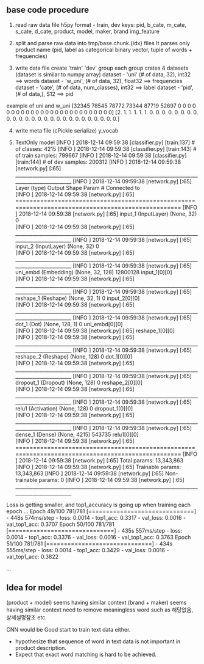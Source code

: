 ## base code procedure
1. read raw data file
h5py format - train, dev
keys: pid, b_cate, m_cate, s_cate, d_cate, product, model, maker, brand img_feature

2. split and parse raw data into tmp/base.chunk.{idx} files
It parses only product name
(pid, label as categorical binary vector, tuple of words + frequencies)

3. write data file
create 'train' 'dev' group
each group crates 4 datasets (dataset is similar to numpy array)
dataset - 'uni' (# of data, 32), int32            ==> words
dataset - 'w_uni', (# of data, 32), float32       ==> frequencies
dataset - 'cate', (# of data, num_classes), int32 ==> label
dataset - 'pid', (# of data,), S12                ==> pid

example of uni and w_uni
[32345 78545 78772 73344 87719 52697     0     0     0     0     0     0
     0     0     0     0     0     0     0     0     0     0     0     0
     0     0     0     0     0     0     0     0]
[2. 1. 1. 1. 1. 1. 0. 0. 0. 0. 0. 0. 0. 0. 0. 0. 0. 0. 0. 0. 0. 0. 0. 0.
 0. 0. 0. 0. 0. 0. 0. 0.]

4. write meta file (cPickle serialize)
y_vocab

5. TextOnly model
[INFO    ] 2018-12-14 09:59:38 [classifier.py] [train:137] # of classes: 4215
[INFO    ] 2018-12-14 09:59:38 [classifier.py] [train:143] # of train samples: 799667
[INFO    ] 2018-12-14 09:59:38 [classifier.py] [train:144] # of dev samples: 200312
[INFO    ] 2018-12-14 09:59:38 [network.py] [<lambda>:65] __________________________________________________________________________________________________
[INFO    ] 2018-12-14 09:59:38 [network.py] [<lambda>:65] Layer (type)                    Output Shape         Param #     Connected to                     
[INFO    ] 2018-12-14 09:59:38 [network.py] [<lambda>:65] ==================================================================================================
[INFO    ] 2018-12-14 09:59:38 [network.py] [<lambda>:65] input_1 (InputLayer)            (None, 32)           0                                            
[INFO    ] 2018-12-14 09:59:38 [network.py] [<lambda>:65] __________________________________________________________________________________________________
[INFO    ] 2018-12-14 09:59:38 [network.py] [<lambda>:65] input_2 (InputLayer)            (None, 32)           0                                            
[INFO    ] 2018-12-14 09:59:38 [network.py] [<lambda>:65] __________________________________________________________________________________________________
[INFO    ] 2018-12-14 09:59:38 [network.py] [<lambda>:65] uni_embd (Embedding)            (None, 32, 128)      12800128    input_1[0][0]                    
[INFO    ] 2018-12-14 09:59:38 [network.py] [<lambda>:65] __________________________________________________________________________________________________
[INFO    ] 2018-12-14 09:59:38 [network.py] [<lambda>:65] reshape_1 (Reshape)             (None, 32, 1)        0           input_2[0][0]                    
[INFO    ] 2018-12-14 09:59:38 [network.py] [<lambda>:65] __________________________________________________________________________________________________
[INFO    ] 2018-12-14 09:59:38 [network.py] [<lambda>:65] dot_1 (Dot)                     (None, 128, 1)       0           uni_embd[0][0]                   
[INFO    ] 2018-12-14 09:59:38 [network.py] [<lambda>:65]                                                                  reshape_1[0][0]                  
[INFO    ] 2018-12-14 09:59:38 [network.py] [<lambda>:65] __________________________________________________________________________________________________
[INFO    ] 2018-12-14 09:59:38 [network.py] [<lambda>:65] reshape_2 (Reshape)             (None, 128)          0           dot_1[0][0]                      
[INFO    ] 2018-12-14 09:59:38 [network.py] [<lambda>:65] __________________________________________________________________________________________________
[INFO    ] 2018-12-14 09:59:38 [network.py] [<lambda>:65] dropout_1 (Dropout)             (None, 128)          0           reshape_2[0][0]                  
[INFO    ] 2018-12-14 09:59:38 [network.py] [<lambda>:65] __________________________________________________________________________________________________
[INFO    ] 2018-12-14 09:59:38 [network.py] [<lambda>:65] relu1 (Activation)              (None, 128)          0           dropout_1[0][0]                  
[INFO    ] 2018-12-14 09:59:38 [network.py] [<lambda>:65] __________________________________________________________________________________________________
[INFO    ] 2018-12-14 09:59:38 [network.py] [<lambda>:65] dense_1 (Dense)                 (None, 4215)         543735      relu1[0][0]                      
[INFO    ] 2018-12-14 09:59:38 [network.py] [<lambda>:65] ==================================================================================================
[INFO    ] 2018-12-14 09:59:38 [network.py] [<lambda>:65] Total params: 13,343,863
[INFO    ] 2018-12-14 09:59:38 [network.py] [<lambda>:65] Trainable params: 13,343,863
[INFO    ] 2018-12-14 09:59:38 [network.py] [<lambda>:65] Non-trainable params: 0
[INFO    ] 2018-12-14 09:59:38 [network.py] [<lambda>:65] __________________________________________________________________________________________________

Loss is getting smaller, and top1_accuracy is going up when training each epoch
...
Epoch 49/100
781/781 [==============================] - 448s 574ms/step - loss: 0.0014 - top1_acc: 0.3317 - val_loss: 0.0016 - val_top1_acc: 0.3707
Epoch 50/100
781/781 [==============================] - 435s 557ms/step - loss: 0.0014 - top1_acc: 0.3376 - val_loss: 0.0016 - val_top1_acc: 0.3763
Epoch 51/100
781/781 [==============================] - 434s 555ms/step - loss: 0.0014 - top1_acc: 0.3429 - val_loss: 0.0016 - val_top1_acc: 0.3822

...


## Idea for model
(product + model) seems having similar context
(brand + maker) seems having similar context
need to remove meaningless word such as 해당없음, 상세설명참조 etc.

CNN would be Good start to train text data either.
- hypothesize that sequence of word in text data is not important in product description.
- Expect that exact word matching is hard to be achieved.


